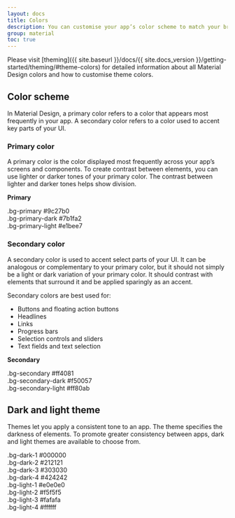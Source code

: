 ```yaml
---
layout: docs
title: Colors
description: You can customise your app’s color scheme to match your brand colors. Alternatively, you can create an entirely new color scheme using the Material Design color palette.
group: material
toc: true
---
```


Please visit [theming]({{ site.baseurl }}/docs/{{ site.docs_version }}/getting-started/theming/#theme-colors) for detailed information about all Material Design colors and how to customise theme colors.

## Color scheme

In Material Design, a primary color refers to a color that appears most frequently in your app. A secondary color refers to a color used to accent key parts of your UI.

### Primary color

A primary color is the color displayed most frequently across your app’s screens and components. To create contrast between elements, you can use lighter or darker tones of your primary color. The contrast between lighter and darker tones helps show division.

<div class="row">
  <div class="col-md-6 mb-4">
    <div class="bg-primary p-3 text-white-primary">
      <p class="mb-5">
        <strong>Primary</strong>
      </p>
      <div class="d-flex justify-content-between">
        <span class="doc-swatch-text">.bg-primary</span>
        <span class="doc-swatch-text">#9c27b0</span>
      </div>
    </div>
    <div class="bg-primary-dark d-flex justify-content-between p-3 text-white-primary">
      <span class="doc-swatch-text">.bg-primary-dark</span>
      <span class="doc-swatch-text">#7b1fa2</span>
    </div>
    <div class="bg-primary-light d-flex justify-content-between p-3 text-dark-primary">
      <span class="doc-swatch-text">.bg-primary-light</span>
      <span class="doc-swatch-text">#e1bee7</span>
    </div>
  </div>
</div>

### Secondary color

A secondary color is used to accent select parts of your UI. It can be analogous or complementary to your primary color, but it should not simply be a light or dark variation of your primary color. It should contrast with elements that surround it and be applied sparingly as an accent.

Secondary colors are best used for:

- Buttons and floating action buttons
- Headlines
- Links
- Progress bars
- Selection controls and sliders
- Text fields and text selection

<div class="row">
  <div class="col-md-6 mb-4">
    <div class="bg-secondary p-3 text-white-primary">
      <p class="mb-5">
        <strong>Secondary</strong>
      </p>
      <div class="d-flex justify-content-between">
        <span class="doc-swatch-text">.bg-secondary</span>
        <span class="doc-swatch-text">#ff4081</span>
      </div>
    </div>
    <div class="bg-secondary-dark d-flex justify-content-between p-3 text-white-primary">
      <span class="doc-swatch-text">.bg-secondary-dark</span>
      <span class="doc-swatch-text">#f50057</span>
    </div>
    <div class="bg-secondary-light d-flex justify-content-between p-3 text-dark-primary">
      <span class="doc-swatch-text">.bg-secondary-light</span>
      <span class="doc-swatch-text">#ff80ab</span>
    </div>
  </div>
</div>

## Dark and light theme

Themes let you apply a consistent tone to an app. The theme specifies the darkness of elements. To promote greater consistency between apps, dark and light themes are available to choose from.

<div class="row">
  <div class="col-md-6 mb-4">
    <div class="bg-dark-1 d-flex justify-content-between p-3 text-white-primary">
      <span class="doc-swatch-text">.bg-dark-1</span>
      <span class="doc-swatch-text">#000000</span>
    </div>
    <div class="bg-dark-2 d-flex justify-content-between p-3 text-white-primary">
      <span class="doc-swatch-text">.bg-dark-2</span>
      <span class="doc-swatch-text">#212121</span>
    </div>
    <div class="bg-dark-3 d-flex justify-content-between p-3 text-white-primary">
      <span class="doc-swatch-text">.bg-dark-3</span>
      <span class="doc-swatch-text">#303030</span>
    </div>
    <div class="bg-dark-4 d-flex justify-content-between p-3 text-white-primary">
      <span class="doc-swatch-text">.bg-dark-4</span>
      <span class="doc-swatch-text">#424242</span>
    </div>
  </div>
  <div class="col-md-6 mb-4">
    <div class="bg-light-1 d-flex justify-content-between p-3 text-black-primary">
      <span class="doc-swatch-text">.bg-light-1</span>
      <span class="doc-swatch-text">#e0e0e0</span>
    </div>
    <div class="bg-light-2 d-flex justify-content-between p-3 text-black-primary">
      <span class="doc-swatch-text">.bg-light-2</span>
      <span class="doc-swatch-text">#f5f5f5</span>
    </div>
    <div class="bg-light-3 d-flex justify-content-between p-3 text-black-primary">
      <span class="doc-swatch-text">.bg-light-3</span>
      <span class="doc-swatch-text">#fafafa</span>
    </div>
    <div class="bg-light-4 d-flex justify-content-between p-3 text-black-primary">
      <span class="doc-swatch-text">.bg-light-4</span>
      <span class="doc-swatch-text">#ffffff</span>
    </div>
  </div>
</div>
